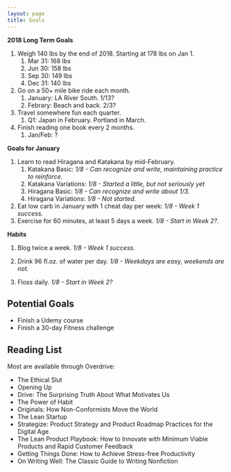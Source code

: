 ```yaml
---
layout: page
title: Goals
---
```


**2018 Long Term Goals**

1. Weigh 140 lbs by the end of 2018.  Starting at 178 lbs on Jan 1.
    1. Mar 31: 168 lbs
    2. Jun 30: 158 lbs
    3. Sep 30: 149 lbs
    4. Dec 31: 140 lbs
2. Go on a 50+ mile bike ride each month.
    1. January: LA River South. 1/13?
    2. Febrary: Beach and back. 2/3?
3. Travel somewhere fun each quarter.
    1. Q1: Japan in February.  Portland in March.
4. Finish reading one book every 2 months.
    1. Jan/Feb: ?

**Goals for January**

1. Learn to read Hiragana and Katakana by mid-February.
    1. Katakana Basic: *1/8 - Can recognize and write, maintaining practice to reinforce.*
    2. Katakana Variations: *1/8 - Started a little, but not seriously yet*
    4. Hiragana Basic: *1/8 - Can recognize and write about 1/3.*
    5. Hiragana Variations: *1/8 - Not started.*
2. Eat low carb in January with 1 cheat day per week: *1/8 - Week 1 success.*
3. Exercise for 60 minutes, at least 5 days a week. *1/8 - Start in Week 2?.*

**Habits**
1. Blog twice a week. *1/8 - Week 1 success.*

<div class="tracker month-d5w">
  <div class="spacer"></div>
  <div></div>
  <div class="spacer"></div>
  <div></div>
  <div class="spacer"></div>
  <div class="spacer"></div>
  <div class="spacer"></div>
  <div></div>
</div>

2. Drink 96 fl.oz. of water per day. *1/8 - Weekdays are easy, weekends are not.*

<div class="tracker month-d5w">
  <div class="spacer"></div>
  <div></div>
  <div></div>
  <div></div>
  <div class="spacer"></div>
  <div></div>
  <div></div>
</div>

3. Floss daily. *1/8 - Start in Week 2?*

<div class="tracker month-d5w">
  <div class="spacer"></div>
  <div class="spacer"></div>
  <div class="spacer"></div>
  <div class="spacer"></div>
  <div class="spacer"></div>
  <div class="spacer"></div>
  <div class="spacer"></div>
</div>

## Potential Goals

* Finish a Udemy course
* Finish a 30-day Fitness challenge

## Reading List

Most are available through Overdrive:

* The Ethical Slut
* Opening Up
* Drive: The Surprising Truth About What Motivates Us
* The Power of Habit
* Originals: How Non-Conformists Move the World
* The Lean Startup
* Strategize: Product Strategy and Product Roadmap Practices for the Digital Age
* The Lean Product Playbook: How to Innovate with Minimum Viable Products and Rapid Customer Feedback
* Getting Things Done: How to Achieve Stress-free Productivity
* On Writing Well: The Classic Guide to Writing Nonfiction
